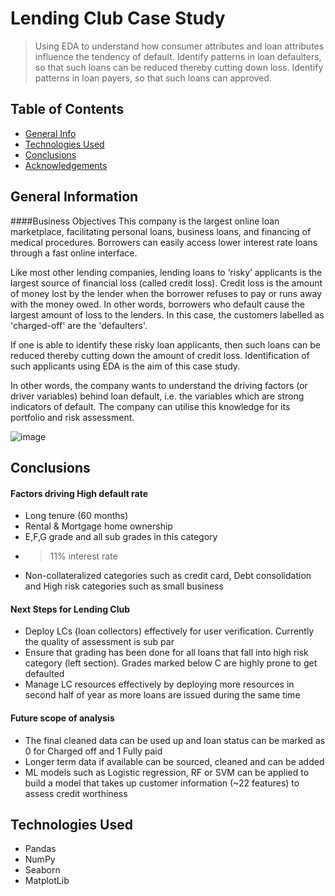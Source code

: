 # Lending Club Case Study
>Using EDA to understand how consumer attributes and loan attributes influence the tendency of default. 
>Identify patterns in loan defaulters, so that such loans can be reduced thereby cutting down loss.
>Identify patterns in loan payers, so that such loans can approved.


## Table of Contents
* [General Info](#general-information)
* [Technologies Used](#technologies-used)
* [Conclusions](#conclusions)
* [Acknowledgements](#acknowledgements)

<!-- You can include any other section that is pertinent to your problem -->

## General Information
####Business Objectives
This company is the largest online loan marketplace, facilitating personal loans, business loans, and financing of medical procedures. Borrowers can easily access lower interest rate loans through a fast online interface. 

 

Like most other lending companies, lending loans to ‘risky’ applicants is the largest source of financial loss (called credit loss). Credit loss is the amount of money lost by the lender when the borrower refuses to pay or runs away with the money owed. In other words, borrowers who default cause the largest amount of loss to the lenders. In this case, the customers labelled as 'charged-off' are the 'defaulters'. 

 

If one is able to identify these risky loan applicants, then such loans can be reduced thereby cutting down the amount of credit loss. Identification of such applicants using EDA is the aim of this case study.

 

In other words, the company wants to understand the driving factors (or driver variables) behind loan default, i.e. the variables which are strong indicators of default.  The company can utilise this knowledge for its portfolio and risk assessment. 

![image](https://user-images.githubusercontent.com/52531057/230127738-eb2601fd-d6df-4bfd-aae8-6960a5716a45.png)

## Conclusions
#### Factors driving High default rate
- Long tenure (60 months)
- Rental & Mortgage home ownership
- E,F,G grade and all sub grades in this category
- >11% interest rate
- Non-collateralized categories such as credit card, Debt consolidation and High risk categories such as small business
#### Next Steps for Lending Club
- Deploy LCs (loan collectors) effectively for user verification. Currently the quality of assessment is sub par
- Ensure that grading has been done for all loans that fall into high risk category (left section). Grades marked below C are highly prone to get defaulted
- Manage LC resources effectively by deploying more resources in second half of year as more loans are issued during the same time
#### Future scope of analysis
- The final cleaned data can be used up and loan status can be marked as 0 for Charged off and 1 Fully paid
- Longer term data if available can be sourced, cleaned and can be added
- ML models such as Logistic regression, RF or SVM can be applied to build a model that takes up customer information (~22 features) to assess credit worthiness

## Technologies Used
- Pandas
- NumPy
- Seaborn
- MatplotLib

